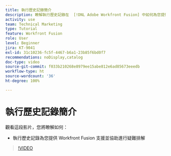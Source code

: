 ```yaml
---
title: 執行歷史記錄簡介
description: 瞭解執行歷史記錄在  [!DNL Adobe Workfront Fusion] 中如何為您提供支援與協助疑難排解。
activity: use
team: Technical Marketing
type: Tutorial
feature: Workfront Fusion
role: User
level: Beginner
jira: KT-9041
exl-id: 31c10236-fc5f-4467-b6a1-23b85f6bd0f7
recommendations: noDisplay,catalog
doc-type: video
source-git-commit: f033b210268e8979ee15abe812e6ad85673eeedb
workflow-type: ht
source-wordcount: '36'
ht-degree: 100%

---
```


# 執行歷史記錄簡介

觀看這段影片，您將瞭解如何：

* 執行歷史記錄為您提供 Workfront Fusion 支援並協助進行疑難排解

>[!VIDEO](https://video.tv.adobe.com/v/335282/?quality=12&learn=on)
